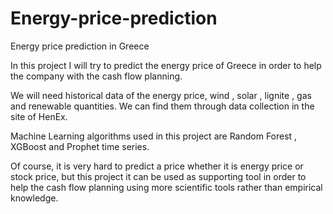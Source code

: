 # Energy-price-prediction
Energy price prediction in Greece

In this project I will try to predict the energy price of Greece in order to help the company with the cash flow planning.

We will need historical data of the energy price, wind , solar , lignite , gas and renewable quantities. We can find them through data collection in the site of HenEx.

Machine Learning algorithms used in this project are Random Forest , XGBoost and Prophet time series.

Of course, it is very hard to predict a price whether it is energy price or stock price, but this project it can be used as supporting tool in order to help the cash flow planning using more scientific tools rather than empirical knowledge.
